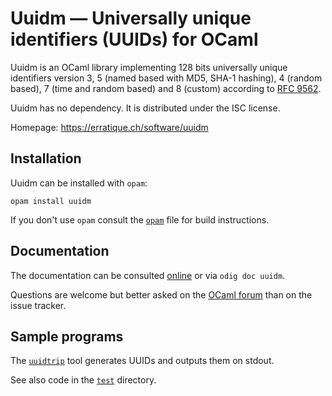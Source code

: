 Uuidm — Universally unique identifiers (UUIDs) for OCaml
========================================================

Uuidm is an OCaml library implementing 128 bits universally unique
identifiers version 3, 5 (named based with MD5, SHA-1 hashing), 4
(random based), 7 (time and random based) and 8 (custom) according to
[RFC 9562].

Uuidm has no dependency. It is distributed under the ISC license.

[RFC 9562]: https://www.rfc-editor.org/rfc/rfc9562

Homepage: <https://erratique.ch/software/uuidm>  

## Installation

Uuidm can be installed with `opam`:

    opam install uuidm

If you don't use `opam` consult the [`opam`](opam) file for build
instructions.

## Documentation

The documentation can be consulted [online] or via `odig doc uuidm`.

Questions are welcome but better asked on the [OCaml forum][ocaml-forum]
than on the issue tracker.

[online]: https://erratique.ch/software/uuidm/doc/
[ocaml-forum]: https://discuss.ocaml.org/

## Sample programs

The [`uuidtrip`] tool generates UUIDs and outputs them on stdout.

See also code in the [`test`] directory.

[`uuidtrip`]: test/uuidtrip.ml
[`test`]: test/
